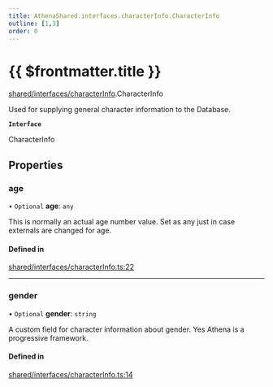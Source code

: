 ```yaml
---
title: AthenaShared.interfaces.characterInfo.CharacterInfo
outline: [1,3]
order: 0
---
```


# {{ $frontmatter.title }}


[shared/interfaces/characterInfo](../modules/shared_interfaces_characterInfo.md).CharacterInfo

Used for supplying general character information to the Database.

**`Interface`**

CharacterInfo

## Properties

### age

• `Optional` **age**: `any`

This is normally an actual age number value.
Set as any just in case externals are changed for age.

#### Defined in

[shared/interfaces/characterInfo.ts:22](https://github.com/Stuyk/altv-athena/blob/d77637c/src/core/shared/interfaces/characterInfo.ts#L22)

___

### gender

• `Optional` **gender**: `string`

A custom field for character information about gender.
Yes Athena is a progressive framework.

#### Defined in

[shared/interfaces/characterInfo.ts:14](https://github.com/Stuyk/altv-athena/blob/d77637c/src/core/shared/interfaces/characterInfo.ts#L14)
